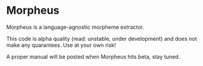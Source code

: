 # Morpheus
Morpheus is a language-agnostic morpheme extractor. 

This code is alpha quality (read: unstable, under development) and does not make any quarantees. Use at your own risk! 

A proper manual will be posted when Morpheus hits beta, stay tuned.

